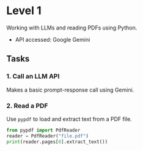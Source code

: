 # Level 1

Working with LLMs and reading PDFs using Python.
- API accessed: Google Gemini


## Tasks 

### 1. Call an LLM API
Makes a basic prompt-response call using Gemini.

### 2. Read a PDF
Use `pypdf` to load and extract text from a PDF file.

```python
from pypdf import PdfReader
reader = PdfReader("file.pdf")
print(reader.pages[0].extract_text())

